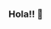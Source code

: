 ### Hola!! 👋

<!--
**JumiBerri/Jumiberri** is a ✨ _special_ ✨ repository because its `README.md` (this file) appears on your GitHub profile.

FrontEnd Developer todavia adentro del horno...


------------------------------------------


HTLM
CSS
SCSS
JavaScript
React
Vue
TypeScript


------------------------------------------


// LinkedIn: https://www.linkedin.com/in/julieta-jaureguiberri/
// Instagram: https://www.instagram.com/yumiberri/
// Behance: https://www.behance.net/YumiJIlustraciones
